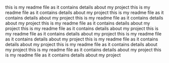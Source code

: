 this is my readme file as it contains details about my project
this is my readme file as it contains details about my project
this is my readme file as it contains details about my project
this is my readme file as it contains details about my project
this is my readme file as it contains details about my project
this is my readme file as it contains details about my project
this is my readme file as it contains details about my project
this is my readme file as it contains details about my project
this is my readme file as it contains details about my project
this is my readme file as it contains details about my project
this is my readme file as it contains details about my project
this is my readme file as it contains details about my project


